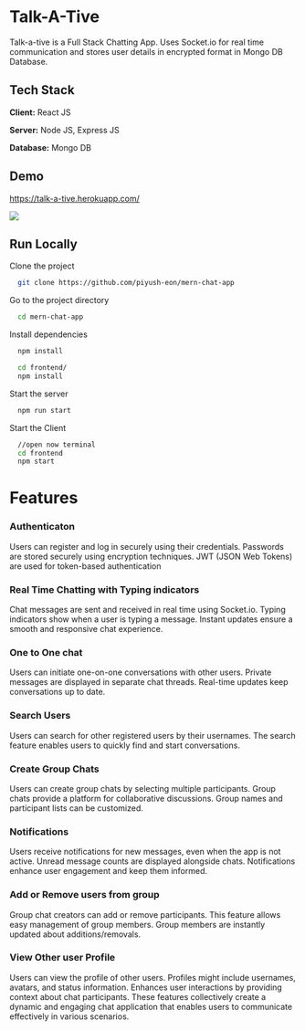 
# Talk-A-Tive

Talk-a-tive is a Full Stack Chatting App.
Uses Socket.io for real time communication and stores user details in encrypted format in Mongo DB Database.
## Tech Stack

**Client:** React JS

**Server:** Node JS, Express JS

**Database:** Mongo DB
  
## Demo

https://talk-a-tive.herokuapp.com/

![](https://github.com/piyush-eon/mern-chat-app/blob/master/screenshots/group%20%2B%20notif.PNG)
## Run Locally

Clone the project

```bash
  git clone https://github.com/piyush-eon/mern-chat-app
```

Go to the project directory

```bash
  cd mern-chat-app
```

Install dependencies

```bash
  npm install
```

```bash
  cd frontend/
  npm install
```

Start the server

```bash
  npm run start
```
Start the Client

```bash
  //open now terminal
  cd frontend
  npm start
```

  
# Features

### Authenticaton
Users can register and log in securely using their credentials.
Passwords are stored securely using encryption techniques.
JWT (JSON Web Tokens) are used for token-based authentication
### Real Time Chatting with Typing indicators
Chat messages are sent and received in real time using Socket.io.
Typing indicators show when a user is typing a message.
Instant updates ensure a smooth and responsive chat experience.
### One to One chat
Users can initiate one-on-one conversations with other users.
Private messages are displayed in separate chat threads.
Real-time updates keep conversations up to date.
### Search Users
Users can search for other registered users by their usernames.
The search feature enables users to quickly find and start conversations.
### Create Group Chats
Users can create group chats by selecting multiple participants.
Group chats provide a platform for collaborative discussions.
Group names and participant lists can be customized.
### Notifications 
Users receive notifications for new messages, even when the app is not active.
Unread message counts are displayed alongside chats.
Notifications enhance user engagement and keep them informed.
### Add or Remove users from group
Group chat creators can add or remove participants.
This feature allows easy management of group members.
Group members are instantly updated about additions/removals.
### View Other user Profile
Users can view the profile of other users.
Profiles might include usernames, avatars, and status information.
Enhances user interactions by providing context about chat participants.
These features collectively create a dynamic and engaging chat application that enables users to communicate effectively in various scenarios.








  

